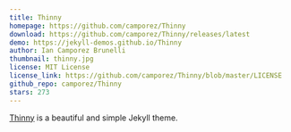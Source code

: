 ```yaml
---
title: Thinny
homepage: https://github.com/camporez/Thinny
download: https://github.com/camporez/Thinny/releases/latest
demo: https://jekyll-demos.github.io/Thinny
author: Ian Camporez Brunelli
thumbnail: thinny.jpg
license: MIT License
license_link: https://github.com/camporez/Thinny/blob/master/LICENSE
github_repo: camporez/Thinny
stars: 273
---
```


[Thinny](https://github.com/camporez/Thinny) is a beautiful and simple
Jekyll theme.
